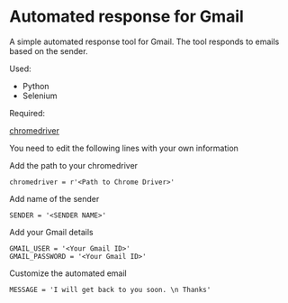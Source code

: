 # Automated response for Gmail
 
 A simple automated response tool for Gmail. The tool responds to emails based on the sender.
 
 Used:
 * Python
 * Selenium

 Required:
 
 [chromedriver](https://chromedriver.storage.googleapis.com/index.html?path=2.31/)
 
 You need to edit the following lines with your own information
 
 Add the path to your chromedriver
 ```
 chromedriver = r'<Path to Chrome Driver>'
 ```
 
 Add name of the sender
 ```
 SENDER = '<SENDER NAME>'
 ```
 
 Add your Gmail details
 ```
 GMAIL_USER = '<Your Gmail ID>'
 GMAIL_PASSWORD = '<Your Gmail ID>'
 ```
 
 Customize the automated email
 ```
 MESSAGE = 'I will get back to you soon. \n Thanks'
 ```